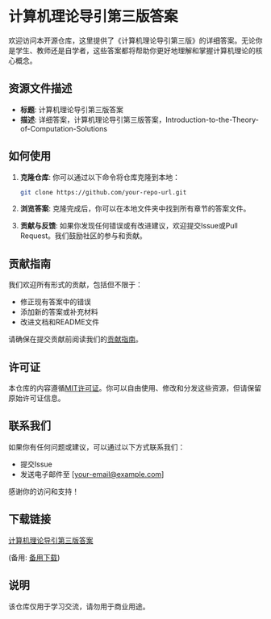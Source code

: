 # 计算机理论导引第三版答案

欢迎访问本开源仓库，这里提供了《计算机理论导引第三版》的详细答案。无论你是学生、教师还是自学者，这些答案都将帮助你更好地理解和掌握计算机理论的核心概念。

## 资源文件描述

- **标题**: 计算机理论导引第三版答案
- **描述**: 详细答案，计算机理论导引第三版答案，Introduction-to-the-Theory-of-Computation-Solutions

## 如何使用

1. **克隆仓库**: 你可以通过以下命令将仓库克隆到本地：
   ```bash
   git clone https://github.com/your-repo-url.git
   ```

2. **浏览答案**: 克隆完成后，你可以在本地文件夹中找到所有章节的答案文件。

3. **贡献与反馈**: 如果你发现任何错误或有改进建议，欢迎提交Issue或Pull Request。我们鼓励社区的参与和贡献。

## 贡献指南

我们欢迎所有形式的贡献，包括但不限于：

- 修正现有答案中的错误
- 添加新的答案或补充材料
- 改进文档和README文件

请确保在提交贡献前阅读我们的[贡献指南](CONTRIBUTING.md)。

## 许可证

本仓库的内容遵循[MIT许可证](LICENSE)。你可以自由使用、修改和分发这些资源，但请保留原始许可证信息。

## 联系我们

如果你有任何问题或建议，可以通过以下方式联系我们：

- 提交Issue
- 发送电子邮件至 [your-email@example.com]

感谢你的访问和支持！

## 下载链接
[计算机理论导引第三版答案](https://pan.quark.cn/s/29eaba1052c5) 

(备用: [备用下载](https://pan.baidu.com/s/1KmQ5QcCJHp_TJnXB0eSZfA?pwd=1234))

## 说明

该仓库仅用于学习交流，请勿用于商业用途。
